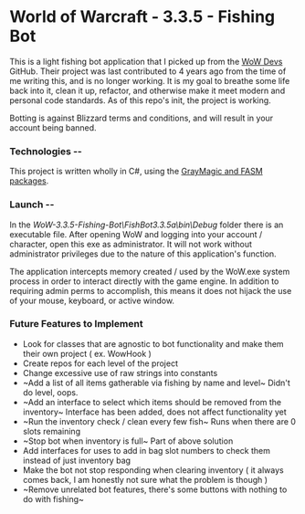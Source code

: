 
# World of Warcraft - 3.3.5 - Fishing Bot

This is a light fishing bot application that I picked up from the [WoW Devs](https://github.com/WowDevs/Fishbot-3.3.5) GitHub. Their project was last contributed to 4 years ago from the time of me writing this, and is no longer working. It is my goal to breathe some life back into it, clean it up, refactor, and otherwise make it meet modern and personal code standards. As of this repo's init, the project is working.

Botting is against Blizzard terms and conditions, and will result in your account being banned.

### Technologies --

This project is written wholly in C#, using the [GrayMagic and FASM packages](https://github.com/benjamin-t-wilson/GreyMagic).

### Launch --

In the _WoW-3.3.5-Fishing-Bot\FishBot3.3.5a\bin\Debug_ folder there is an executable file. After opening WoW and logging into your account / character, open this exe as administrator. It will not work without administrator privileges due to the nature of this application's function.

The application intercepts memory created / used by the WoW.exe system process in order to interact directly with the game engine. In addition to requiring admin perms to accomplish, this means it does not hijack the use of your mouse, keyboard, or active window.

### Future Features to Implement

- Look for classes that are agnostic to bot functionality and make them their own project ( ex. WowHook )
- Create repos for each level of the project
- Change excessive use of raw strings into constants
- ~Add a list of all items gatherable via fishing by name and level~ Didn't do level, oops.
- ~Add an interface to select which items should be removed from the inventory~ Interface has been added, does not affect functionality yet
- ~Run the inventory check / clean every few fish~ Runs when there are 0 slots remaining
- ~Stop bot when inventory is full~ Part of above solution
- Add interfaces for uses to add in bag slot numbers to check them instead of just inventory bag
- Make the bot not stop responding when clearing inventory ( it always comes back, I am honestly not sure what the problem is though )
- ~Remove unrelated bot features, there's some buttons with nothing to do with fishing~

